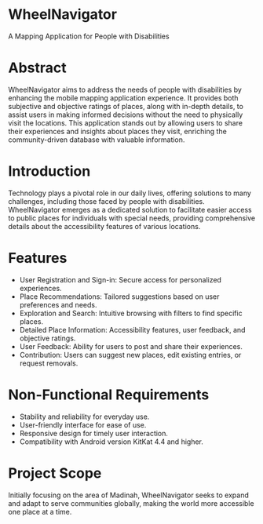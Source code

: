 # WheelNavigator
A Mapping Application for People with Disabilities
# Abstract
WheelNavigator aims to address the needs of people with disabilities by enhancing the mobile mapping application experience. It provides both subjective and objective ratings of places, along with in-depth details, to assist users in making informed decisions without the need to physically visit the locations. This application stands out by allowing users to share their experiences and insights about places they visit, enriching the community-driven database with valuable information.

# Introduction
Technology plays a pivotal role in our daily lives, offering solutions to many challenges, including those faced by people with disabilities. WheelNavigator emerges as a dedicated solution to facilitate easier access to public places for individuals with special needs, providing comprehensive details about the accessibility features of various locations.

# Features
+  User Registration and Sign-in: Secure access for personalized experiences.
+  Place Recommendations: Tailored suggestions based on user preferences and needs.
+  Exploration and Search: Intuitive browsing with filters to find specific places.
+  Detailed Place Information: Accessibility features, user feedback, and objective ratings.
+  User Feedback: Ability for users to post and share their experiences.
+  Contribution: Users can suggest new places, edit existing entries, or request removals.

# Non-Functional Requirements
+  Stability and reliability for everyday use.
+  User-friendly interface for ease of use.
+  Responsive design for timely user interaction.
+  Compatibility with Android version KitKat 4.4 and higher.
#  Project Scope
Initially focusing on the area of Madinah, WheelNavigator seeks to expand and adapt to serve communities globally, making the world more accessible one place at a time.
